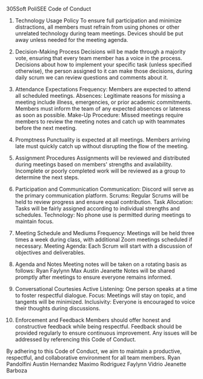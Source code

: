 305Soft PoliSEE Code of Conduct

1. Technology Usage Policy
To ensure full participation and minimize distractions, all members must refrain from using phones or other unrelated technology during team meetings. Devices should be put away unless needed for the meeting agenda.

2. Decision-Making Process
Decisions will be made through a majority vote, ensuring that every team member has a voice in the process. Decisions about how to implement your specific task (unless specified otherwise), the person assigned to it can make those decisions, during daily scrum we can review questions and comments about it.

3. Attendance Expectations
Frequency: Members are expected to attend all scheduled meetings.
Absences: Legitimate reasons for missing a meeting include illness, emergencies, or prior academic commitments. Members must inform the team of any expected absences or lateness as soon as possible.
Make-Up Procedure: Missed meetings require members to review the meeting notes and catch up with teammates before the next meeting.

4. Promptness
Punctuality is expected at all meetings. Members arriving late must quickly catch up without disrupting the flow of the meeting.




5. Assignment Procedures
Assignments will be reviewed and distributed during meetings based on members' strengths and availability.
Incomplete or poorly completed work will be reviewed as a group to determine the next steps.

6. Participation and Communication
Communication: Discord will serve as the primary communication platform.
Scrums: Regular Scrums will be held to review progress and ensure equal contribution.
Task Allocation: Tasks will be fairly assigned according to individual strengths and schedules.
Technology: No phone use is permitted during meetings to maintain focus.

7. Meeting Schedule and Mediums
Frequency: Meetings will be held three times a week during class, with additional Zoom meetings scheduled if necessary.
Meeting Agenda: Each Scrum will start with a discussion of objectives and deliverables.

8. Agenda and Notes
Meeting notes will be taken on a rotating basis as follows:
Ryan
Faylynn
Max
Austin
Jeanette
Notes will be shared promptly after meetings to ensure everyone remains informed.



9. Conversational Courtesies
Active Listening: One person speaks at a time to foster respectful dialogue.
Focus: Meetings will stay on topic, and tangents will be minimized.
Inclusivity: Everyone is encouraged to voice their thoughts during discussions.

10. Enforcement and Feedback
Members should offer honest and constructive feedback while being respectful.
Feedback should be provided regularly to ensure continuous improvement.
Any issues will be addressed by referencing this Code of Conduct.

By adhering to this Code of Conduct, we aim to maintain a productive, respectful, and collaborative environment for all team members.
Ryan Pandolfini
Austin Hernandez
Maximo Rodriguez
Faylynn Vidrio
Jeanette Barboza
